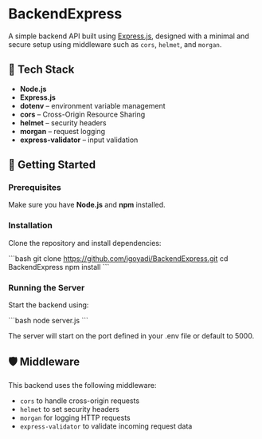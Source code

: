 # BackendExpress

A simple backend API built using [Express.js](https://expressjs.com/), designed with a minimal and secure setup using middleware such as `cors`, `helmet`, and `morgan`.

## 🧰 Tech Stack

- **Node.js**
- **Express.js**
- **dotenv** – environment variable management
- **cors** – Cross-Origin Resource Sharing
- **helmet** – security headers
- **morgan** – request logging
- **express-validator** – input validation

## 🚀 Getting Started

### Prerequisites

Make sure you have **Node.js** and **npm** installed.

### Installation

Clone the repository and install dependencies:

\`\`\`bash
git clone https://github.com/igoyadi/BackendExpress.git
cd BackendExpress
npm install
\`\`\`

### Running the Server

Start the backend using:

\`\`\`bash
node server.js
\`\`\`

The server will start on the port defined in your .env file or default to 5000.

## 🛡️ Middleware

This backend uses the following middleware:

- `cors` to handle cross-origin requests
- `helmet` to set security headers
- `morgan` for logging HTTP requests
- `express-validator` to validate incoming request data
